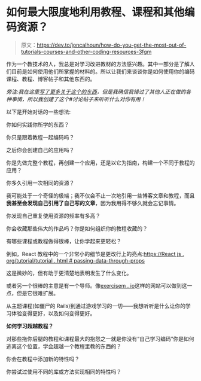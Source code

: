 # 如何最大限度地利用教程、课程和其他编码资源？

> 原文：<https://dev.to/joncalhoun/how-do-you-get-the-most-out-of-tutorials-courses-and-other-coding-resources-3fgm>

作为一个教技术的人，我总是对学习改进教材的方法感兴趣。其中一部分是了解人们目前是如何使用他们所掌握的材料的。所以让我们来谈谈你是如何使用你的编码课程、教程、博客帖子和其他东西的。

*旁注:我在这里[写了更多关于这个的东西](https://dev.to/joncalhoun/getting-the-most-out-of-coding-courses-tutorials-3ooe)，但是我确信我错过了其他人正在做的各种事情，所以我创建了这个#讨论帖子来听听什么对你有用！*

以下是开始对话的一些想法:

你如何实践你所学的东西？

你只是跟着教程一起编码吗？

之后你会创建自己的应用吗？

你是先做完整个教程，再创建一个应用，还是以它为指南，构建一个不同于教程的应用？

你多久引用一次相同的资源？

我可能处于一个奇怪的极端；我不仅会不止一次地引用一些博客文章和教程，而且**我甚至会发现自己引用了自己写的文章**，因为我用得不够久就会忘记事情。

你发现自己重复使用资源的频率有多高？

你会收藏那些伟大的作品吗？你是如何组织你的教程收藏的？

有哪些课程或教程做得很棒，让你学起来更轻松？

例如，React 教程中的一个非常小的细节是更改行上的亮点:[https://React js . org/tutorial/tutorial . html # passing-data-through-props](https://reactjs.org/tutorial/tutorial.html#passing-data-through-props)

这是微妙的，但有助于更清楚地表明发生了什么变化。

或者另一个很棒的主意是有一个导师。像[exercisem . io](https://exercism.io/)这样的网站可以做到这一点，但是它很难扩展。

从主题课程(如僵尸的 Rails)到通过游戏学习的一切——我想听听是什么让你的学习体验变得更好，以及如何变得更好。

**如何学习超越教程？**

对那些拖你后腿的教程和课程最大的抱怨之一就是你没有“自己学习编码”你是如何逃离这个位置，学会超越一个教程里教的东西的？

你会在教程中添加新的特性吗？

你尝试过使用不同的库或方法实现相同的特性吗？